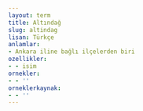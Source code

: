 ```yaml
---
layout: term
title: Altındağ
slug: altindag
lisan: Türkçe
anlamlar:
- Ankara iline bağlı ilçelerden biri
ozellikler:
- - isim
ornekler:
- - ''
orneklerkaynak:
- - ''
---
```

